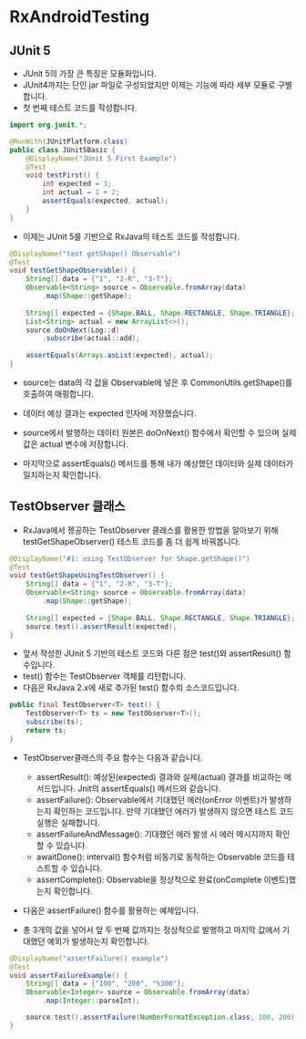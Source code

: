 # RxAndroidTesting
## JUnit 5
* JUnit 5의 가장 큰 특징은 모듈화입니다.
* JUnit4까지는 단인 jar 파일로 구성되었지만 이제는 기능에 따라 세부 모듈로 구별합니다.
* 첫 번째 테스트 코드를 작성합니다.
~~~java
import org.junit.*;

@RunWith(JUnitPlatform.class)
public class JUnit5Basic {
    @DisplayName("JUnit 5 First Example")
    @Test
    void testFirst() {
        int expected = 3;
        int actual = 1 + 2;
        assertEquals(expected, actual);
    }
}
~~~

* 이제는 JUnit 5를 기반으로 RxJava의 테스트 코드를 작성합니다.

~~~java
@DisplayName("test getShape() Observable")
@Test
void testGetShapeObservable() {
    String[] data = {"1", "2-R", "3-T"};
    Observable<String> source = Observable.fromArray(data)
        .map(Shape::getShape);
    
    String[] expected = {Shape.BALL, Shape.RECTANGLE, Shape.TRIANGLE};
    List<String> actual = new ArrayList<>();
    source.doOnNext(Log::d)
        .subscribe(actual::add);
    
    assertEquals(Arrays.asList(expected), actual);
}
~~~

* source는 data의 각 값을 Observable에 넣은 후 CommonUtils.getShape()를 호출하여 매핑합니다.
* 데이터 예상 결과는 expected 인자에 저장했습니다. 
* source에서 발행하는 데이터 원본은 doOnNext() 함수에서 확인할 수 있으며 실제 값은 actual 변수에 저장합니다.

* 마지막으로 assertEquals() 메서드를 통해 내가 예상했던 데이터와 실제 데이터가 일치하는지 확인합니다.

## TestObserver 클래스
* RxJava에서 젱공하는 TestObserver 클래스를 활용한 방법을 알아보기 위해 testGetShapeObserver() 테스트 코드를 좀 더 쉽게 바꿔봅니다.

~~~java
@DisplayName("#1: using TestObserver for Shape.getShape()")
@Test
void testGetShapeUsingTestObserver() {
    String[] data = {"1", "2-R", "3-T"};
    Observable<String> source = Observable.fromArray(data)
        .map(Shape::getShape);
    
    String[] expected = {Shape.BALL, Shape.RECTANGLE, Shape.TRIANGLE};
    source.test().assertResult(expected);
}
~~~

* 앞서 작성한 JUnit 5 기반의 테스트 코드와 다른 점은 test()와 assertResult() 함수입니다.
* test() 함수는 TestObserver 객체를 리턴합니다.
* 다음은 RxJava 2.x에 새로 추가된 test() 함수릐 소스코드입니다.

~~~java
public final TestObserver<T> test() {
    TestObserver<T> ts = new TestObserver<T>();
    subscribe(ts);
    return ts;
}
~~~

* TestObserver클래스의 주요 함수는 다음과 같습니다.
    * assertResult(): 예상된(expected) 결과와 실제(actual) 결과를 비교하는 메서드입니다. Jnit의 assertEquals() 메서드와 같습니다.
    * assertFailure(): Observable에서 기대했던 에러(onError 이벤트)가 발생하는지 확인하는 코드입니다. 만약 기대했던 에러가 발생하지 않으면 테스트 코드 실행은 실패합니다.
    * assertFailureAndMessage(): 기대했던 에러 발생 시 에러 메시지까지 확인할 수 있습니다.
    * awaitDone(): interval() 함수처럼 비동기로 동작하는 Observable 코드를 테스트할 수 있습니다.
    * assertComplete(): Observable을 정상적으로 완료(onComplete 이벤트)했는지 확인합니다.

* 다음은 assertFailure() 함수를 활용하는 예제입니다. 
* 총 3개의 값을 넣어서 앞 두 번째 값까지는 정상적으로 발행하고 마지막 값에서 기대했던 예외가 발생하는지 확인합니다.

~~~java
@DisplayName("assertFailure() example")
@Test
void assertFailureExample() {
    String[] data = {"100", "200", "%300"};
    Observable<Integer> source = Observable.fromArray(data)
        .map(Integer::parseInt);

    source.test().assertFailure(NumberFormatException.class, 100, 200);
}
~~~

